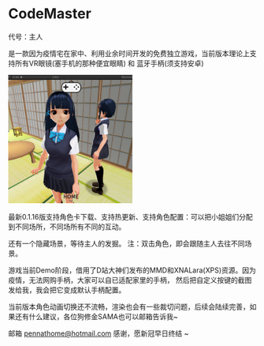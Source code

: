 # CodeMaster

代号：主人 

是一款因为疫情宅在家中、利用业余时间开发的免费独立游戏，当前版本理论上支持所有VR眼镜(塞手机的那种便宜眼睛) 和 蓝牙手柄(须支持安卓)

<img src="URPToon_v0.1.16.8.png" width="50%"> 

最新0.1.16版支持角色卡下载、支持热更新、支持角色配置：可以把小姐姐们分配到不同场所，不同场所有不同的互动。

还有一个隐藏场景，等待主人的发掘。 注：双击角色，即会跟随主人去往不同场景。

游戏当前Demo阶段，借用了D站大神们发布的MMD和XNALara(XPS)资源。因为疫情，无法网购手柄，大家可以自已适配家里的手柄，
然后把自定义按键的截图发给我，我会把它变成默认手柄配置。

当前版本角色动画切换还不流畅，渲染也会有一些裁切问题，后续会陆续完善，如果还有什么建议，各位狗修金SAMA也可以邮箱告诉我~

邮箱 pennathome@hotmail.com
感谢，愿新冠早日终结 ~
